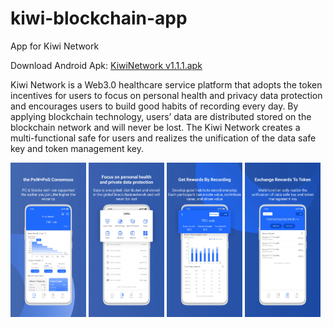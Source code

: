 # kiwi-blockchain-app
App for Kiwi Network

Download Android Apk: [KiwiNetwork v1.1.1.apk](https://github.com/Kiwihealthcare-Network/kiwi-blockchain-app/releases/download/v1.1.1/KiwiNetworkv1.1.1.apk)

Kiwi Network is a Web3.0 healthcare service platform that adopts the token incentives for users to focus on personal health and privacy data protection and encourages users to build good habits of recording every day. By applying blockchain technology, users’ data are distributed stored on the blockchain network and will never be lost. The Kiwi Network creates a multi-functional safe for users and realizes the unification of the data safe key and token management key.

<img src="./img/pic_01.jpg" width="24%"> <img src="./img/pic_02.jpg" width="24%"> <img src="./img/pic_03.jpg" width="24%"> <img src="./img/pic_04.jpg" width="24%">


